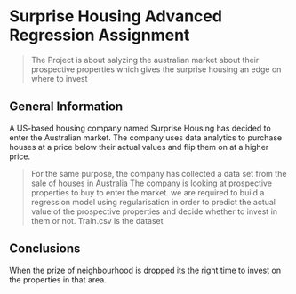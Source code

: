 # Surprise Housing Advanced Regression Assignment
> The Project is about aalyzing the australian market about their prospective properties which gives the surprise housing an edge on where to invest 

## General Information
A US-based housing company named Surprise Housing has decided to enter the Australian market. The company uses data analytics to purchase houses at a price below their actual values and flip them on at a higher price. 
> For the same purpose, the company has collected a data set from the sale of houses in Australia The company is looking at prospective properties to buy to enter the market. we are required to build a regression model using regularisation 
> in order to predict the actual value of the prospective properties and decide whether to invest in them or not.
> Train.csv is the dataset



## Conclusions
When the prize of neighbourhood is dropped its the right time to invest on the properties in that area.
